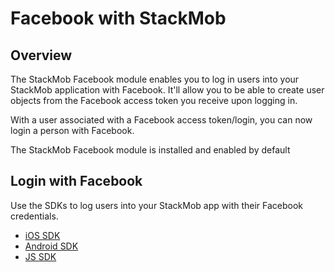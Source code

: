 Facebook with StackMob
=====================================

## Overview

The StackMob Facebook module enables you to log in users into your StackMob application with Facebook.  It'll allow you to be able to create user objects from the Facebook access token you receive upon logging in.

With a user associated with a Facebook access token/login, you can now login a person with Facebook.

The StackMob Facebook module is installed and enabled by default 


## Login with Facebook

Use the SDKs to log users into your StackMob app with their Facebook credentials.

* <a href="https://developer.stackmob.com/ios-sdk/developer-guide#Facebook">iOS SDK</a>
* <a href="https://developer.stackmob.com/android-sdk/developer-guide#Facebook">Android SDK</a>
* <a href="https://developer.stackmob.com/js-sdk/developer-guide#Facebook">JS SDK</a>
